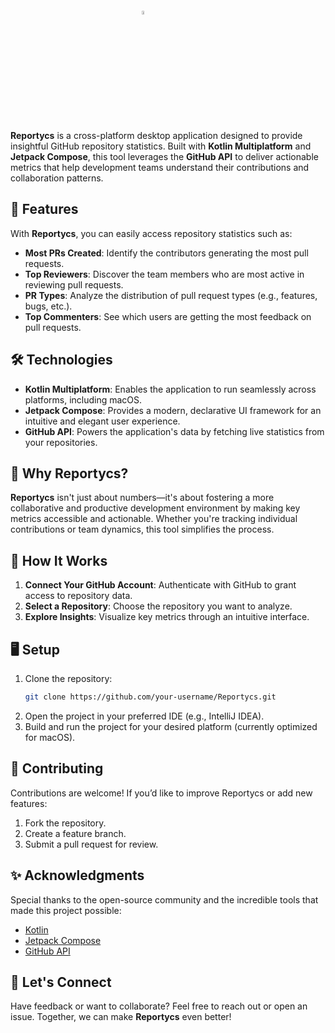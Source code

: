 <div style="display: flex; justify-content: center;">
    <div style="border: 0px solid black; padding: 15px; margin: 5px;">
      <img src="" alt="reportycs" width="20%" />
    </div>
</div>

**Reportycs** is a cross-platform desktop application designed to provide insightful GitHub
repository statistics. Built with **Kotlin Multiplatform** and **Jetpack Compose**, this tool
leverages the **GitHub API** to deliver actionable metrics that help development teams understand
their contributions and collaboration patterns.

## 🚀 Features

With **Reportycs**, you can easily access repository statistics such as:

- **Most PRs Created**: Identify the contributors generating the most pull requests.
- **Top Reviewers**: Discover the team members who are most active in reviewing pull requests.
- **PR Types**: Analyze the distribution of pull request types (e.g., features, bugs, etc.).
- **Top Commenters**: See which users are getting the most feedback on pull requests.

## 🛠️ Technologies

- **Kotlin Multiplatform**: Enables the application to run seamlessly across platforms, including
  macOS.
- **Jetpack Compose**: Provides a modern, declarative UI framework for an intuitive and elegant user
  experience.
- **GitHub API**: Powers the application's data by fetching live statistics from your repositories.

## 🌟 Why Reportycs?

**Reportycs** isn't just about numbers—it's about fostering a more collaborative and productive
development environment by making key metrics accessible and actionable. Whether you're tracking
individual contributions or team dynamics, this tool simplifies the process.

## 📖 How It Works

1. **Connect Your GitHub Account**: Authenticate with GitHub to grant access to repository data.
2. **Select a Repository**: Choose the repository you want to analyze.
3. **Explore Insights**: Visualize key metrics through an intuitive interface.

## 🖥️ Setup

1. Clone the repository:
   ```bash  
   git clone https://github.com/your-username/Reportycs.git  
   ```  
2. Open the project in your preferred IDE (e.g., IntelliJ IDEA).
3. Build and run the project for your desired platform (currently optimized for macOS).

## 🤝 Contributing

Contributions are welcome! If you’d like to improve Reportycs or add new features:

1. Fork the repository.
2. Create a feature branch.
3. Submit a pull request for review.

## ✨ Acknowledgments

Special thanks to the open-source community and the incredible tools that made this project
possible:

- [Kotlin](https://kotlinlang.org/)
- [Jetpack Compose](https://developer.android.com/jetpack/compose)
- [GitHub API](https://docs.github.com/en/rest)

## 💬 Let's Connect

Have feedback or want to collaborate? Feel free to reach out or open an issue. Together, we can make
**Reportycs** even better!
